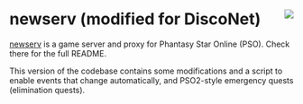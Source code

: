 # newserv (modified for DiscoNet)<img align="right" src="s-newserv.png" />

[newserv](https://github.com/fuzziqersoftware/newserv) is a game server and proxy for Phantasy Star Online (PSO). Check there for the full README.

This version of the codebase contains some modifications and a script to enable events that change automatically, and PSO2-style emergency quests (elimination quests).